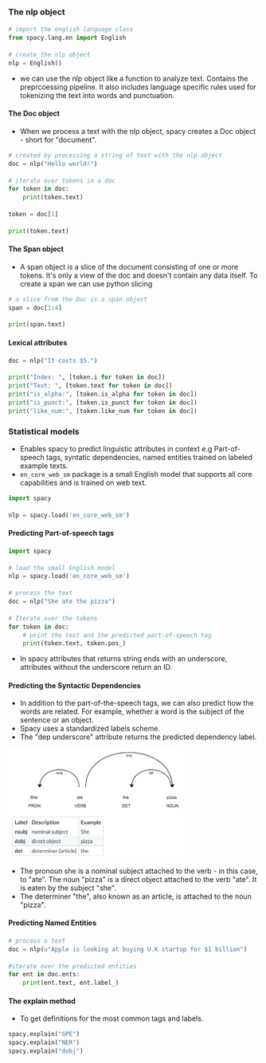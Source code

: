 
### The nlp object

```python
# import the english language class
from spacy.lang.en import English

# create the nlp object
nlp = English()
```

- we can use the nlp object like a function to analyze text. Contains the preprcoessing pipeline. It also includes language specific rules used for tokenizing the text into words and punctuation.

#### The Doc object
- When we process a text with the nlp object, spacy creates a Doc object - short for "document". 

```python
# created by processing a string of text with the nlp object
doc = nlp("Hello world!")

# iterate over tokens in a doc
for token in doc:
    print(token.text)
    
token = doc[1]

print(token.text)
```

#### The Span object
- A span object is a slice of the document consisting of one or more tokens. It's only a view of the doc and doesn't contain any data itself. To create a span we can use python slicing

```python
# a slice from the Doc is a span object
span = doc[1:4]

print(span.text)
```

#### Lexical attributes

```python
doc = nlp("It costs $5.")

print("Index: ", [token.i for token in doc])
print("Text: ", [token.text for token in doc])
print("is_alpha:", [token.is_alpha for token in doc])
print("is_punct:", [token.is_punct for token in doc])
print("like_num:", [token.like_num for token in doc])
```

### Statistical models
- Enables spacy to predict linguistic attributes in context e.g Part-of-speech tags, syntatic dependencies, named entities trained on labeled example texts.
- `en_core_web_sm` package is a small English model that supports all core capabilities and is trained on web text.

```python
import spacy

nlp = spacy.load('en_core_web_sm')
```

#### Predicting Part-of-speech tags

```python
import spacy

# load the small English model
nlp = spacy.load('en_core_web_sm')

# process the text
doc = nlp("She ate the pizza")

# Iterate over the tokens
for token in doc:
    # print the text and the predicted part-of-speech tag
    print(token.text, token.pos_)
```

- In spacy attributes that returns string ends with an underscore, attributes without the underscore return an ID.

#### Predicting the Syntactic Dependencies
- In addition to the part-of-the-speech tags, we can also predict how the words are related. For example, whether a word is the subject of the sentence or an object.
- Spacy uses a standardized labels scheme.
- The "dep underscore" attribute returns the predicted dependency label.

<img src="syntactic_dependencies.JPG" width="350" title="syntatic_dependencies">

- The pronoun she is a nominal subject attached to the verb - in this case, to "ate". The noun "pizza" is a direct object attached to the verb "ate". It is eaten by the subject "she".
- The determiner "the", also known as an article, is attached to the noun "pizza".

#### Predicting Named Entities

```python
# process a text
doc = nlp(u"Apple is looking at buying U.K startup for $1 billion")

#iterate over the predicted entities
for ent in doc.ents:
    print(ent.text, ent.label_)
```

#### The explain method
- To get definitions for the most common tags and labels.

```python
spacy.explain("GPE")
spacy.explain("NER")
spacy.explain("dobj")
```


          
          
          
          
          
          
          
          
          
          
          
          
          
          
          
          
          
          








    
    


























```python

```
